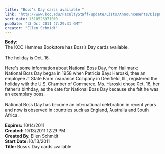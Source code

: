 ```yaml
---
title: "Boss's Day cards available "
link: "http://www.kcc.edu/FacultyStaff/update/Lists/Announcements/DispForm.aspx?ID=480"
sort_date: 1318526971000
pubDate: "13 Oct 2011 17:29:31 GMT"
creator: "Ellen Schmidt"
---
```


<div><b>Body:</b> <div class=ExternalClass19333FA51F9C43C4AE7B79B7DC744F6C><div>The KCC Hammes Bookstore has Boss’s Day cards available.<br> <br>The holiday is Oct. 16. <br> <br>Here's some information about National Boss Day, from Hallmark:</div>
<div>National Boss Day began in 1958 when Patricia Bays Haroski, then an employee at State Farm Insurance Company in Deerfield, Ill., registered the holiday with the U.S. Chamber of Commerce. Ms. Haroski chose Oct. 16, her father’s birthday, as the date for National Boss Day because she felt he was an exemplary boss.<br> <br>National Boss Day has become an international celebration in recent years and now is observed in countries such as England, Australia and South Africa.<br>  <br></div></div></div>
<div><b>Expires:</b> 10/14/2011</div>
<div><b>Created:</b> 10/13/2011 12:29 PM</div>
<div><b>Created By:</b> Ellen Schmidt</div>
<div><b>Start Date:</b> 10/13/2011</div>
<div><b>Title:</b> Boss&#39;s Day cards available </div>
